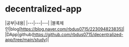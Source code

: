 # decentralized-app

|공부|내용|
|---|---|---|
|블록체인|blog[https://blog.naver.com/rbdus0715/223094823835]|
|DApp|github(https://github.com/rbdus0715/decentralized-app/tree/main/study)|
